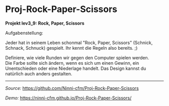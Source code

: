 # Proj-Rock-Paper-Scissors

**Projekt lev3_9: Rock, Paper, Scissors**

Aufgabenstellung:

Jeder hat in seinem Leben schonmal "Rock, Paper, Scissors" (Schnick, Schnack, Schnuck) gespielt. Ihr kennt die Regeln also bereits. ;)

Definiere, wie viele Runden wir gegen den Computer spielen werden.<br>
Die Farbe sollte sich ändern, wenn es sich um einen Gewinn, ein Unentschieden oder eine Niederlage handelt. Das Design kannst du natürlich auch anders gestalten.

---

_Source:_ https://github.com/Ninni-cfm/Proj-Rock-Paper-Scissors

_Demo:_ https://ninni-cfm.github.io/Proj-Rock-Paper-Scissors/

